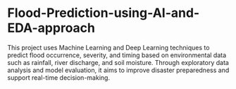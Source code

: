 # Flood-Prediction-using-AI-and-EDA-approach
This project uses Machine Learning and Deep Learning techniques to predict flood occurrence, severity, and timing based on environmental data such as rainfall, river discharge, and soil moisture. Through exploratory data analysis and model evaluation, it aims to improve disaster preparedness and support real-time decision-making.
